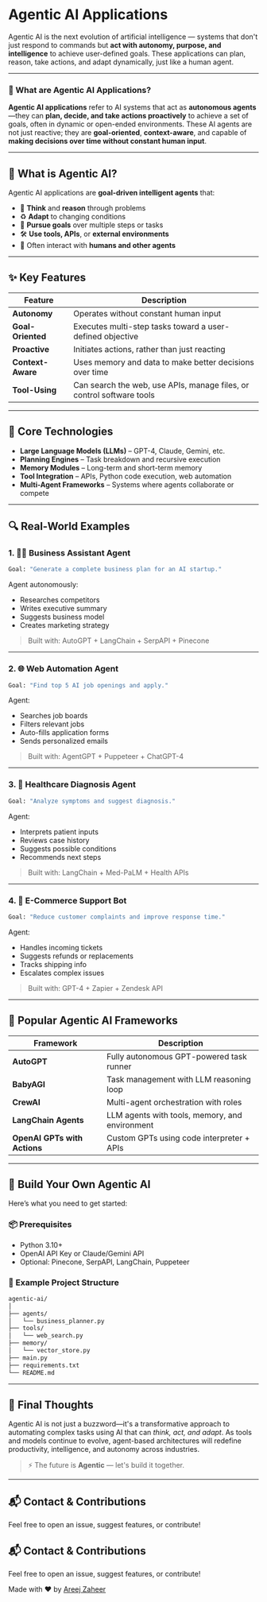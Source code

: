 # Agentic AI Applications

Agentic AI is the next evolution of artificial intelligence — systems that don't just respond to commands but **act with autonomy, purpose, and intelligence** to achieve user-defined goals. These applications can plan, reason, take actions, and adapt dynamically, just like a human agent.

---

### 🧠 What are Agentic AI Applications?

**Agentic AI applications** refer to AI systems that act as **autonomous agents**—they can **plan, decide, and take actions proactively** to achieve a set of goals, often in dynamic or open-ended environments. These AI agents are not just reactive; they are **goal-oriented**, **context-aware**, and capable of **making decisions over time without constant human input**.

---

## 🌟 What is Agentic AI?

Agentic AI applications are **goal-driven intelligent agents** that:
- 🧠 **Think** and **reason** through problems
- ♻️ **Adapt** to changing conditions
- 🎯 **Pursue goals** over multiple steps or tasks
- 🛠️ **Use tools, APIs**, or **external environments**
- 💬 Often interact with **humans and other agents**

---

## ✨ Key Features

| Feature           | Description                                                                 |
|------------------|-----------------------------------------------------------------------------|
| **Autonomy**      | Operates without constant human input                                        |
| **Goal-Oriented** | Executes multi-step tasks toward a user-defined objective                   |
| **Proactive**     | Initiates actions, rather than just reacting                                 |
| **Context-Aware** | Uses memory and data to make better decisions over time                      |
| **Tool-Using**    | Can search the web, use APIs, manage files, or control software tools        |

---

## 🧠 Core Technologies

- **Large Language Models (LLMs)** – GPT-4, Claude, Gemini, etc.
- **Planning Engines** – Task breakdown and recursive execution
- **Memory Modules** – Long-term and short-term memory
- **Tool Integration** – APIs, Python code execution, web automation
- **Multi-Agent Frameworks** – Systems where agents collaborate or compete

---

## 🔍 Real-World Examples

### 1. 🧑‍💼 **Business Assistant Agent**
```bash
Goal: "Generate a complete business plan for an AI startup."
```
Agent autonomously:
- Researches competitors
- Writes executive summary
- Suggests business model
- Creates marketing strategy

> Built with: AutoGPT + LangChain + SerpAPI + Pinecone

---

### 2. 🌐 **Web Automation Agent**
```bash
Goal: "Find top 5 AI job openings and apply."
```
Agent:
- Searches job boards
- Filters relevant jobs
- Auto-fills application forms
- Sends personalized emails

> Built with: AgentGPT + Puppeteer + ChatGPT-4

---

### 3. 🏥 **Healthcare Diagnosis Agent**
```bash
Goal: "Analyze symptoms and suggest diagnosis."
```
Agent:
- Interprets patient inputs
- Reviews case history
- Suggests possible conditions
- Recommends next steps

> Built with: LangChain + Med-PaLM + Health APIs

---

### 4. 🛒 **E-Commerce Support Bot**
```bash
Goal: "Reduce customer complaints and improve response time."
```
Agent:
- Handles incoming tickets
- Suggests refunds or replacements
- Tracks shipping info
- Escalates complex issues

> Built with: GPT-4 + Zapier + Zendesk API

---

## 🚀 Popular Agentic AI Frameworks

| Framework      | Description |
|----------------|-------------|
| **AutoGPT**     | Fully autonomous GPT-powered task runner |
| **BabyAGI**     | Task management with LLM reasoning loop |
| **CrewAI**      | Multi-agent orchestration with roles |
| **LangChain Agents** | LLM agents with tools, memory, and environment |
| **OpenAI GPTs with Actions** | Custom GPTs using code interpreter + APIs |

---

## 🧰 Build Your Own Agentic AI

Here’s what you need to get started:

### 📦 Prerequisites
- Python 3.10+
- OpenAI API Key or Claude/Gemini API
- Optional: Pinecone, SerpAPI, LangChain, Puppeteer

### 📁 Example Project Structure

```bash
agentic-ai/
│
├── agents/
│   └── business_planner.py
├── tools/
│   └── web_search.py
├── memory/
│   └── vector_store.py
├── main.py
├── requirements.txt
└── README.md
```

---

## 📣 Final Thoughts

Agentic AI is not just a buzzword—it's a transformative approach to automating complex tasks using AI that can *think, act, and adapt*. As tools and models continue to evolve, agent-based architectures will redefine productivity, intelligence, and autonomy across industries.

> ⚡ The future is **Agentic** — let's build it together.

---

## 📬 Contact & Contributions

Feel free to open an issue, suggest features, or contribute!

## 📬 Contact & Contributions

Feel free to open an issue, suggest features, or contribute!

Made with ❤️ by [Areej Zaheer](https://www.linkedin.com/in/areej-zaheer-0356202b4/)